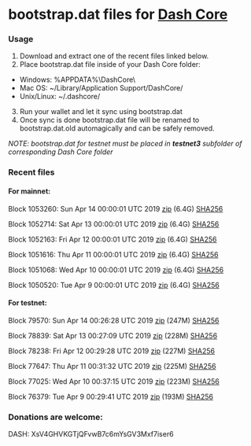# bootstrap.dat files for [Dash Core](https://www.dash.org)

### Usage

1. Download and extract one of the recent files linked below.
2. Place bootstrap.dat file inside of your Dash Core folder:
 - Windows: %APPDATA%\DashCore\
 - Mac OS: ~/Library/Application Support/DashCore/
 - Unix/Linux: ~/.dashcore/
3. Run your wallet and let it sync using bootstrap.dat
4. Once sync is done bootstrap.dat file will be renamed to bootstrap.dat.old automagically and can be safely removed.

_NOTE: bootstrap.dat for testnet must be placed in **testnet3** subfolder of corresponding Dash Core folder_

### Recent files

#### For mainnet:

Block 1053260: Sun Apr 14 00:00:01 UTC 2019 [zip](https://dash-bootstrap.ams3.digitaloceanspaces.com/mainnet/2019-04-14/bootstrap.dat.zip) (6.4G) [SHA256](https://dash-bootstrap.ams3.digitaloceanspaces.com/mainnet/2019-04-14/sha256.txt)

Block 1052714: Sat Apr 13 00:00:01 UTC 2019 [zip](https://dash-bootstrap.ams3.digitaloceanspaces.com/mainnet/2019-04-13/bootstrap.dat.zip) (6.4G) [SHA256](https://dash-bootstrap.ams3.digitaloceanspaces.com/mainnet/2019-04-13/sha256.txt)

Block 1052163: Fri Apr 12 00:00:01 UTC 2019 [zip](https://dash-bootstrap.ams3.digitaloceanspaces.com/mainnet/2019-04-12/bootstrap.dat.zip) (6.4G) [SHA256](https://dash-bootstrap.ams3.digitaloceanspaces.com/mainnet/2019-04-12/sha256.txt)

Block 1051616: Thu Apr 11 00:00:01 UTC 2019 [zip](https://dash-bootstrap.ams3.digitaloceanspaces.com/mainnet/2019-04-11/bootstrap.dat.zip) (6.4G) [SHA256](https://dash-bootstrap.ams3.digitaloceanspaces.com/mainnet/2019-04-11/sha256.txt)

Block 1051068: Wed Apr 10 00:00:01 UTC 2019 [zip](https://dash-bootstrap.ams3.digitaloceanspaces.com/mainnet/2019-04-10/bootstrap.dat.zip) (6.4G) [SHA256](https://dash-bootstrap.ams3.digitaloceanspaces.com/mainnet/2019-04-10/sha256.txt)

Block 1050520: Tue Apr  9 00:00:01 UTC 2019 [zip](https://dash-bootstrap.ams3.digitaloceanspaces.com/mainnet/2019-04-09/bootstrap.dat.zip) (6.4G) [SHA256](https://dash-bootstrap.ams3.digitaloceanspaces.com/mainnet/2019-04-09/sha256.txt)


#### For testnet:

Block 79570: Sun Apr 14 00:26:28 UTC 2019 [zip](https://dash-bootstrap.ams3.digitaloceanspaces.com/testnet/2019-04-14/bootstrap.dat.zip) (247M) [SHA256](https://dash-bootstrap.ams3.digitaloceanspaces.com/testnet/2019-04-14/sha256.txt)

Block 78839: Sat Apr 13 00:27:09 UTC 2019 [zip](https://dash-bootstrap.ams3.digitaloceanspaces.com/testnet/2019-04-13/bootstrap.dat.zip) (228M) [SHA256](https://dash-bootstrap.ams3.digitaloceanspaces.com/testnet/2019-04-13/sha256.txt)

Block 78238: Fri Apr 12 00:29:28 UTC 2019 [zip](https://dash-bootstrap.ams3.digitaloceanspaces.com/testnet/2019-04-12/bootstrap.dat.zip) (227M) [SHA256](https://dash-bootstrap.ams3.digitaloceanspaces.com/testnet/2019-04-12/sha256.txt)

Block 77647: Thu Apr 11 00:31:32 UTC 2019 [zip](https://dash-bootstrap.ams3.digitaloceanspaces.com/testnet/2019-04-11/bootstrap.dat.zip) (225M) [SHA256](https://dash-bootstrap.ams3.digitaloceanspaces.com/testnet/2019-04-11/sha256.txt)

Block 77025: Wed Apr 10 00:37:15 UTC 2019 [zip](https://dash-bootstrap.ams3.digitaloceanspaces.com/testnet/2019-04-10/bootstrap.dat.zip) (223M) [SHA256](https://dash-bootstrap.ams3.digitaloceanspaces.com/testnet/2019-04-10/sha256.txt)

Block 76379: Tue Apr  9 00:29:41 UTC 2019 [zip](https://dash-bootstrap.ams3.digitaloceanspaces.com/testnet/2019-04-09/bootstrap.dat.zip) (193M) [SHA256](https://dash-bootstrap.ams3.digitaloceanspaces.com/testnet/2019-04-09/sha256.txt)


### Donations are welcome:

DASH: XsV4GHVKGTjQFvwB7c6mYsGV3Mxf7iser6
